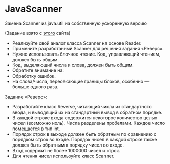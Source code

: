 # JavaScanner
Замена Scanner из java.util на собственную ускоренную версию

(Задание взято с [этого](https://www.kgeorgiy.info/courses/prog-intro/homeworks.html) сайта)


* Реализуйте свой аналог класса Scanner на основе Reader.
* Примените разработанный Scanner для решения задания «Реверс».
* Нужно использовать блочное чтение. Код, управляющий чтением, должен быть общим.
* Код, выделяющий числа и слова, должен быть общим.
* Обратите внимание на:
* Обработку ошибок.
* На слова/числа, пересекающие границы блоков, особенно — больше одного раза.

Задание «Реверс»:
* Разработайте класс Reverse, читающий числа из стандартного ввода, и выводящий их на стандартный вывод в обратном порядке.
* В каждой строке входа содержится некоторое количество целых чисел (возможно ноль). Числа разделены пробелами. Каждое число помещается в тип int.
* Порядок строк в выходе должен быть обратным по сравнению с порядком строк во входе. Порядок чисел в каждой строке также должен быть обратным к порядку чисел во входе.
* Вход содержит не более 1000000 чисел и строк.
* Для чтения чисел используйте класс Scanner.
